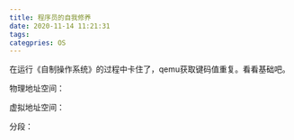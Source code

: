 ```yaml
---
title: 程序员的自我修养
date: 2020-11-14 11:21:31
tags:
categpries: OS
---
```

在运行《自制操作系统》的过程中卡住了，qemu获取键码值重复。看看基础吧。

<!-- more -->
物理地址空间：

虚拟地址空间：


分段：
